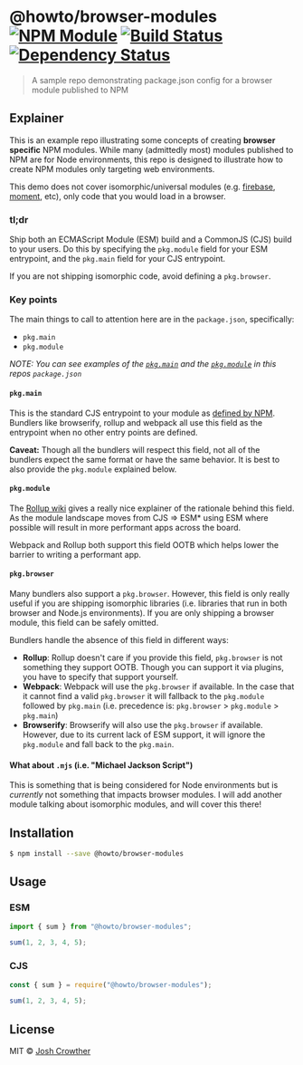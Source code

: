 # @howto/browser-modules [![NPM Module][npm-image]][npm-url] [![Build Status][travis-image]][travis-url] [![Dependency Status][daviddm-image]][daviddm-url]

> A sample repo demonstrating package.json config for a browser module published to NPM

## Explainer

This is an example repo illustrating some concepts of creating **browser specific** NPM modules. While many (admittedly most) modules published to NPM are for Node environments, this repo is designed to illustrate how to create NPM modules only targeting web environments.

This demo does not cover isomorphic/universal modules (e.g. [firebase](https://npm.im/firebase), [moment](https://npm.im/moment), etc), only code that you would load in a browser.

### tl;dr

Ship both an ECMAScript Module (ESM) build and a CommonJS (CJS) build to your users. Do this by specifying the `pkg.module` field for your ESM entrypoint, and the `pkg.main` field for your CJS entrypoint.

If you are not shipping isomorphic code, avoid defining a `pkg.browser`.

### Key points

The main things to call to attention here are in the `package.json`, specifically:

- `pkg.main`
- `pkg.module`

_NOTE: You can see examples of the [`pkg.main`](https://github.com/jshcrowthe/howto-browser-modules/blob/master/package.json#L13) and the [`pkg.module`](https://github.com/jshcrowthe/howto-browser-modules/blob/master/package.json#L14) in this repos `package.json`_

#### `pkg.main`

This is the standard CJS entrypoint to your module as [defined by NPM](https://docs.npmjs.com/files/package.json#main). Bundlers like browserify, rollup and webpack all use this field as the entrypoint when no other entry points are defined.

**Caveat:** Though all the bundlers will respect this field, not all of the bundlers expect the same format or have the same behavior. It is best to also provide the `pkg.module` explained below.

#### `pkg.module`

The [Rollup wiki](https://github.com/rollup/rollup/wiki/pkg.module) gives a really nice explainer of the rationale behind this field. As the module landscape moves from CJS => ESM\* using ESM where possible will result in more performant apps across the board.

Webpack and Rollup both support this field OOTB which helps lower the barrier to writing a performant app.

#### `pkg.browser`

Many bundlers also support a `pkg.browser`. However, this field is only really useful if you are shipping isomorphic libraries (i.e. libraries that run in both browser and Node.js environments). If you are only shipping a browser module, this field can be safely omitted.

Bundlers handle the absence of this field in different ways:

- **Rollup**: Rollup doesn't care if you provide this field, `pkg.browser` is not something they support OOTB. Though you can support it via plugins, you have to specify that support yourself.
- **Webpack**: Webpack will use the `pkg.browser` if available. In the case that it cannot find a valid `pkg.browser` it will fallback to the `pkg.module` followed by `pkg.main` (i.e. precedence is: `pkg.browser` > `pkg.module` > `pkg.main`)
- **Browserify**: Browserify will also use the `pkg.browser` if available. However, due to its current lack of ESM support, it will ignore the `pkg.module` and fall back to the `pkg.main`.

#### What about `.mjs` (i.e. "Michael Jackson Script")

This is something that is being considered for Node environments but is _currently_ not something that impacts browser modules. I will add another module talking about isomorphic modules, and will cover this there!

<!-- TODO: Update this when I ship @howto/isomorphic-modules -->

## Installation

```sh
$ npm install --save @howto/browser-modules
```

## Usage

### ESM

```js
import { sum } from "@howto/browser-modules";

sum(1, 2, 3, 4, 5);
```

### CJS

```js
const { sum } = require("@howto/browser-modules");

sum(1, 2, 3, 4, 5);
```

## License

MIT © [Josh Crowther](https://jcrowther.io)

[npm-image]: https://badge.fury.io/js/%40howto%2Fbrowser-modules.svg
[npm-url]: https://npmjs.org/package/@howto/browser-modules
[travis-image]: https://travis-ci.org/jshcrowthe/howto-browser-modules.svg?branch=master
[travis-url]: https://travis-ci.org/jshcrowthe/howto-browser-modules
[daviddm-image]: https://david-dm.org/jshcrowthe/howto-browser-modules.svg?theme=shields.io
[daviddm-url]: https://david-dm.org/jshcrowthe/howto-browser-modules
